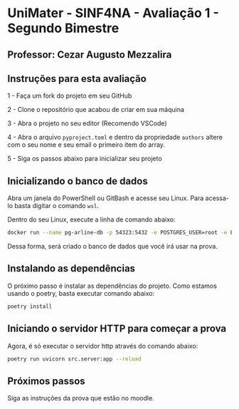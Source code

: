 # UniMater - SINF4NA - Avaliação 1 - Segundo Bimestre

## Professor: Cezar Augusto Mezzalira

## Instruções para esta avaliação

1 - Faça um fork do projeto em seu GitHub

2 - Clone o repositório que acabou de criar em sua máquina

3 - Abra o projeto no seu editor (Recomendo VSCode)

4 - Abra o arquivo `pyproject.toml` e dentro da propriedade `authors` altere com o seu nome e seu email o primeiro item do array.

5 - Siga os passos abaixo para inicializar seu projeto

## Inicializando o banco de dados

Abra um janela do PowerShell ou GitBash e acesse seu Linux. Para acessa-lo basta digitar o comando `wsl`.

Dentro do seu Linux, execute a linha de comando abaixo:

```sh
docker run --name pg-arline-db -p 54323:5432 -e POSTGRES_USER=root -e POSTGRES_PASSWORD=postgres -e POSTGRES_DB=airline_db -d postgres:14
```

Dessa forma, será criado o banco de dados que você irá usar na prova.

## Instalando as dependências

O próximo passo é instalar as dependências do projeto. Como estamos usando o poetry, basta executar comando abaixo:

```sh
poetry install
```

## Iniciando o servidor HTTP para começar a prova

Agora, é só executar o servidor http através do comando abaixo:

```sh
poetry run uvicorn src.server:app --reload
```

## Próximos passos

Siga as instruções da prova que estão no moodle.
